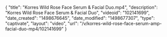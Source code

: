 {
    "title": "Korres Wild Rose Face Serum &amp; Facial Duo.mp4",
    "description": "Korres Wild Rose Face Serum &amp; Facial Duo",
    "videoid": "102141699",
    "date_created": "1498676645",
    "date_modified": "1498677307",
    "type": "captivate",
    "layout": "video",
    "url": "\/v\/korres-wild-rose-face-serum-amp-facial-duo-mp4\/102141699"
}